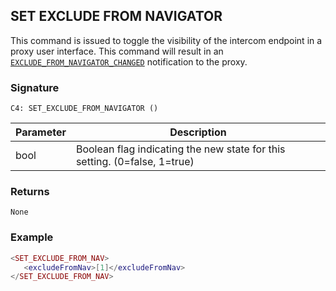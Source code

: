 ## SET EXCLUDE FROM NAVIGATOR

This command is issued to toggle the visibility of the intercom endpoint in a proxy user interface. This command will result in an [`EXCLUDE_FROM_NAVIGATOR_CHANGED`][1] notification to the proxy.


### Signature

`C4: SET_EXCLUDE_FROM_NAVIGATOR ()`


| Parameter | Description |
| --- | --- |
| bool | Boolean flag indicating the new state for this setting. (0=false, 1=true) |


### Returns

`None`


### Example

```lua
<SET_EXCLUDE_FROM_NAV>
   <excludeFromNav>[1]</excludeFromNav>
</SET_EXCLUDE_FROM_NAV>
```

[1]:	https://control4.github.io/docs-driverworks-proxyprotocol/#exclude-from-navigator-changed